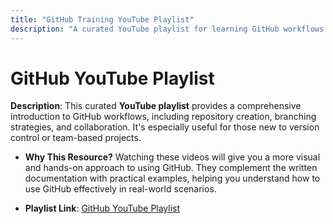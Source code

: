 ```yaml
---
title: "GitHub Training YouTube Playlist"
description: "A curated YouTube playlist for learning GitHub workflows and version control best practices."
---
```


# GitHub YouTube Playlist

**Description**:
This curated **YouTube playlist** provides a comprehensive introduction to GitHub workflows, including repository creation, branching strategies, and collaboration. It's especially useful for those new to version control or team-based projects.

- **Why This Resource?**
  Watching these videos will give you a more visual and hands-on approach to using GitHub. They complement the written documentation with practical examples, helping you understand how to use GitHub effectively in real-world scenarios.

- **Playlist Link**: [GitHub YouTube Playlist](https://www.youtube.com/playlist?list=PL4cUxeGkcC9goXbgTDQ0n_4TBzOO0ocPR)

